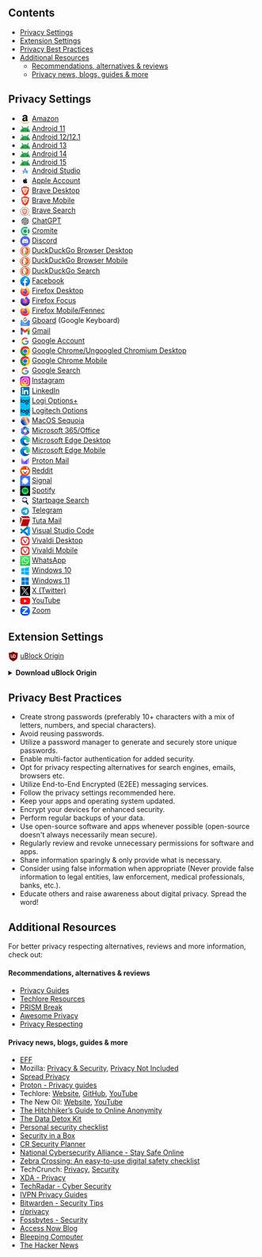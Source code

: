 ## Contents
- [Privacy Settings](#privacy-settings)
- [Extension Settings](#extension-settings)
- [Privacy Best Practices](#privacy-best-practices)
- [Additional Resources](#additional-resources)
  - [Recommendations, alternatives & reviews](#recommendations-alternatives--reviews)
  - [Privacy news, blogs, guides & more](#privacy-news-blogs-guides--more)




## Privacy Settings
- <img src="icons/amazon.png" width="20" align="center"> [Amazon](https://github.com/StellarSand/privacy-settings/blob/main/Privacy%20Settings/Amazon.md)
- <img src="icons/android.png" width="20" align="center"> [Android 11](https://github.com/StellarSand/privacy-settings/blob/main/Privacy%20Settings/Android-11.md)
- <img src="icons/android.png" width="20" align="center"> [Android 12/12.1](https://github.com/StellarSand/privacy-settings/blob/main/Privacy%20Settings/Android-12.md)
- <img src="icons/android.png" width="20" align="center"> [Android 13](https://github.com/StellarSand/privacy-settings/blob/main/Privacy%20Settings/Android-13.md)
- <img src="icons/android.png" width="20" align="center"> [Android 14](https://github.com/StellarSand/privacy-settings/blob/main/Privacy%20Settings/Android-14.md)
- <img src="icons/android.png" width="20" align="center"> [Android 15](https://github.com/StellarSand/privacy-settings/blob/main/Privacy%20Settings/Android-15.md)
- <img src="icons/android_studio.png" width="20" align="center"> [Android Studio](https://github.com/StellarSand/privacy-settings/blob/main/Privacy%20Settings/Android-Studio.md)
- <img src="icons/apple.png" width="20" align="center"> [Apple Account](https://github.com/StellarSand/privacy-settings/blob/main/Privacy%20Settings/Apple-Account.md)
- <img src="icons/brave.png" width="20" align="center"> [Brave Desktop](https://github.com/StellarSand/privacy-settings/blob/main/Privacy%20Settings/Brave.md)
- <img src="icons/brave.png" width="20" align="center"> [Brave Mobile](https://github.com/StellarSand/privacy-settings/blob/main/Privacy%20Settings/Brave-Mobile.md)
- <img src="icons/brave_search.png" width="20" align="center"> [Brave Search](https://github.com/StellarSand/privacy-settings/blob/main/Privacy%20Settings/Brave-Search.md)
- <img src="icons/chatgpt.png" width="20" align="center"> [ChatGPT](https://github.com/StellarSand/privacy-settings/blob/main/Privacy%20Settings/ChatGPT.md)
- <img src="icons/cromite.png" width="20" align="center"> [Cromite](https://github.com/StellarSand/privacy-settings/blob/main/Privacy%20Settings/Cromite.md)
- <img src="icons/discord.png" width="20" align="center"> [Discord](https://github.com/StellarSand/privacy-settings/blob/main/Privacy%20Settings/Discord.md)
- <img src="icons/duckduckgo.png" width="20" align="center"> [DuckDuckGo Browser Desktop](https://github.com/StellarSand/privacy-settings/blob/main/Privacy%20Settings/DuckDuckGo-Browser.md)
- <img src="icons/duckduckgo.png" width="20" align="center"> [DuckDuckGo Browser Mobile](https://github.com/StellarSand/privacy-settings/blob/main/Privacy%20Settings/DuckDuckGo-Browser-Mobile.md)
- <img src="icons/duckduckgo.png" width="20" align="center"> [DuckDuckGo Search](https://github.com/StellarSand/privacy-settings/blob/main/Privacy%20Settings/DuckDuckGo-Search.md)
- <img src="icons/facebook.png" width="20" align="center"> [Facebook](https://github.com/StellarSand/privacy-settings/blob/main/Privacy%20Settings/Facebook.md)
- <img src="icons/firefox.png" width="20" align="center"> [Firefox Desktop](https://github.com/StellarSand/privacy-settings/blob/main/Privacy%20Settings/Firefox.md)
- <img src="icons/firefox_focus.png" width="20" align="center"> [Firefox Focus](https://github.com/StellarSand/privacy-settings/blob/main/Privacy%20Settings/Firefox-Focus.md)
- <img src="icons/firefox.png" width="20" align="center"> [Firefox Mobile/Fennec](https://github.com/StellarSand/privacy-settings/blob/main/Privacy%20Settings/Firefox-Mobile.md)
- <img src="icons/gboard.png" width="20" align="center"> [Gboard](https://github.com/StellarSand/privacy-settings/blob/main/Privacy%20Settings/Gboard.md) (Google Keyboard)
- <img src="icons/gmail.png" width="20" align="center"> [Gmail](https://github.com/StellarSand/privacy-settings/blob/main/Privacy%20Settings/Gmail.md)
- <img src="icons/google.png" width="20" align="center"> [Google Account](https://github.com/StellarSand/privacy-settings/blob/main/Privacy%20Settings/Google-Account.md)
- <img src="icons/google_chrome.png" width="20" align="center"> [Google Chrome/Ungoogled Chromium Desktop](https://github.com/StellarSand/privacy-settings/blob/main/Privacy%20Settings/Google-Chrome.md)
- <img src="icons/google_chrome.png" width="20" align="center"> [Google Chrome Mobile](https://github.com/StellarSand/privacy-settings/blob/main/Privacy%20Settings/Google-Chrome-Mobile.md)
- <img src="icons/google.png" width="20" align="center"> [Google Search](https://github.com/StellarSand/privacy-settings/blob/main/Privacy%20Settings/Google-Search.md)
- <img src="icons/instagram.png" width="20" align="center"> [Instagram](https://github.com/StellarSand/privacy-settings/blob/main/Privacy%20Settings/Instagram.md)
- <img src="icons/linkedin.png" width="20" align="center"> [LinkedIn](https://github.com/StellarSand/privacy-settings/blob/main/Privacy%20Settings/LinkedIn.md)
- <img src="icons/logitech.png" width="20" align="center"> [Logi Options+](https://github.com/StellarSand/privacy-settings/blob/main/Privacy%20Settings/Logi-Options%2B.md)
- <img src="icons/logitech.png" width="20" align="center"> [Logitech Options](https://github.com/StellarSand/privacy-settings/blob/main/Privacy%20Settings/Logitech-Options.md)
- <img src="icons/macos_sequoia.png" width="20" align="center"> [MacOS Sequoia](https://github.com/StellarSand/privacy-settings/blob/main/Privacy%20Settings/MacOS-Sequoia.md)
- <img src="icons/microsoft_365.svg" width="20" align="center"> [Microsoft 365/Office](https://github.com/StellarSand/privacy-settings/blob/main/Privacy%20Settings/Microsoft-365.md)
- <img src="icons/microsoft_edge.png" width="20" align="center"> [Microsoft Edge Desktop](https://github.com/StellarSand/privacy-settings/blob/main/Privacy%20Settings/Microsoft-Edge.md)
- <img src="icons/microsoft_edge.png" width="20" align="center"> [Microsoft Edge Mobile](https://github.com/StellarSand/privacy-settings/blob/main/Privacy%20Settings/Microsoft-Edge-Mobile.md)
- <img src="icons/proton_mail.svg" width="20" align="center"> [Proton Mail](https://github.com/StellarSand/privacy-settings/blob/main/Privacy%20Settings/Proton-Mail.md)
- <img src="icons/reddit.png" width="20" align="center"> [Reddit](https://github.com/StellarSand/privacy-settings/blob/main/Privacy%20Settings/Reddit.md)
- <img src="icons/signal.png" width="20" align="center"> [Signal](https://github.com/StellarSand/privacy-settings/blob/main/Privacy%20Settings/Signal.md)
- <img src="icons/spotify.png" width="20" align="center"> [Spotify](https://github.com/StellarSand/privacy-settings/blob/main/Privacy%20Settings/Spotify.md)
- <img src="icons/startpage_search.png" width="20" align="center"> [Startpage Search](https://github.com/StellarSand/privacy-settings/blob/main/Privacy%20Settings/Startpage-Search.md)
- <img src="icons/telegram.png" width="20" align="center"> [Telegram](https://github.com/StellarSand/privacy-settings/blob/main/Privacy%20Settings/Telegram.md)
- <img src="icons/tuta_mail.svg" width="20" align="center"> [Tuta Mail](https://github.com/StellarSand/privacy-settings/blob/main/Privacy%20Settings/Tuta-Mail.md)
- <img src="icons/vscode.png" width="20" align="center"> [Visual Studio Code](https://github.com/StellarSand/privacy-settings/blob/main/Privacy%20Settings/Visual-Studio-Code.md)
- <img src="icons/vivaldi.png" width="20" align="center"> [Vivaldi Desktop](https://github.com/StellarSand/privacy-settings/blob/main/Privacy%20Settings/Vivaldi.md)
- <img src="icons/vivaldi.png" width="20" align="center"> [Vivaldi Mobile](https://github.com/StellarSand/privacy-settings/blob/main/Privacy%20Settings/Vivaldi-Mobile.md)
- <img src="icons/whatsapp.png" width="20" align="center"> [WhatsApp](https://github.com/StellarSand/privacy-settings/blob/main/Privacy%20Settings/WhatsApp.md)
- <img src="icons/windows_10.svg" width="20" align="center"> [Windows 10](https://github.com/StellarSand/privacy-settings/blob/main/Privacy%20Settings/Windows-10.md)
- <img src="icons/windows_11.svg" width="20" align="center"> [Windows 11](https://github.com/StellarSand/privacy-settings/blob/main/Privacy%20Settings/Windows-11.md)
- <img src="icons/twitter.png" width="20" align="center"> [X (Twitter)](https://github.com/StellarSand/privacy-settings/blob/main/Privacy%20Settings/Twitter.md)
- <img src="icons/youtube.png" width="20" align="center"> [YouTube](https://github.com/StellarSand/privacy-settings/blob/main/Privacy%20Settings/YouTube.md)
- <img src="icons/zoom.png" width="20" align="center"> [Zoom](https://github.com/StellarSand/privacy-settings/blob/main/Privacy%20Settings/Zoom.md)




## Extension Settings
<img src="icons/ublock.svg" width="20" align="center"> [uBlock Origin](https://github.com/StellarSand/privacy-settings/blob/main/Extensions%20Settings/uBlock-Origin.md)

<details>
  <summary><b>Download uBlock Origin</b></summary> 
  
  - [Google Chrome/Chromium based browsers (Desktop)](https://chrome.google.com/webstore/detail/ublock-origin/cjpalhdlnbpafiamejdnhcphjbkeiagm)
  - [Firefox Desktop](https://addons.mozilla.org/en-US/firefox/addon/ublock-origin/) (for `Firefox Mobile` & `Fennec` check in `Settings` > `Extensions`)
  - [Microsoft Edge Desktop](https://microsoftedge.microsoft.com/addons/detail/ublock-origin/odfafepnkmbhccpbejgmiehpchacaeak)
</details>


## Privacy Best Practices
- Create strong passwords (preferably 10+ characters with a mix of letters, numbers, and special characters).
- Avoid reusing passwords.
- Utilize a password manager to generate and securely store unique passwords.
- Enable multi-factor authentication for added security.
- Opt for privacy respecting alternatives for search engines, emails, browsers etc.
- Utilize End-to-End Encrypted (E2EE) messaging services.
- Follow the privacy settings recommended here.
- Keep your apps and operating system updated.
- Encrypt your devices for enhanced security.
- Perform regular backups of your data.
- Use open-source software and apps whenever possible (open-source doesn't always necessarily mean secure).
- Regularly review and revoke unnecessary permissions for software and apps.
- Share information sparingly & only provide what is necessary.
- Consider using false information when appropriate (Never provide false information to legal entities, law enforcement, medical professionals, banks, etc.).
- Educate others and raise awareness about digital privacy. Spread the word!



## Additional Resources
For better privacy respecting alternatives, reviews and more information, check out:

#### Recommendations, alternatives & reviews
- [Privacy Guides](https://www.privacyguides.org)
- [Techlore Resources](https://www.techlore.tech/resources#all-resources)
- [PRISM Break](https://prism-break.org/)
- [Awesome Privacy](https://github.com/pluja/awesome-privacy)
- [Privacy Respecting](https://github.com/nikitavoloboev/privacy-respecting)

#### Privacy news, blogs, guides & more
- [EFF](https://www.eff.org/)
- Mozilla: [Privacy & Security](https://blog.mozilla.org/en/category/privacy-security/), [Privacy Not Included](https://foundation.mozilla.org/en/privacynotincluded/)
- [Spread Privacy](https://spreadprivacy.com/)
- [Proton - Privacy guides](https://proton.me/blog/privacy-guides)
- Techlore: [Website](https://www.techlore.tech), [GitHub](https://github.com/techlore), [YouTube](https://www.youtube.com/c/Techlore/)
- The New Oil: [Website](https://thenewoil.org/), [YouTube](https://www.youtube.com/c/TheNewOil)
- [The Hitchhiker’s Guide to Online Anonymity](https://anonymousplanet.org/guide.html)
- [The Data Detox Kit](https://datadetoxkit.org)
- [Personal security checklist](https://github.com/Lissy93/personal-security-checklist)
- [Security in a Box](https://securityinabox.org/)
- [CR Security Planner](https://securityplanner.consumerreports.org/)
- [National Cybersecurity Alliance - Stay Safe Online](https://staysafeonline.org/stay-safe-online/)
- [Zebra Crossing: An easy-to-use digital safety checklist](https://github.com/narwhalacademy/zebra-crossing)
- TechCrunch: [Privacy](https://techcrunch.com/category/privacy/), [Security](https://techcrunch.com/category/security/)
- [XDA - Privacy](https://www.xda-developers.com/tag/privacy/)
- [TechRadar - Cyber Security](https://www.techradar.com/computing/computing-security/cyber-security)
- [IVPN Privacy Guides](https://www.ivpn.net/privacy-guides/)
- [Bitwarden - Security Tips](https://bitwarden.com/blog/#tag:security-tips)
- [r/privacy](https://www.reddit.com/r/privacy/)
- [Fossbytes - Security](https://fossbytes.com/category/security/)
- [Access Now Blog](https://www.accessnow.org/blog/)
- [Bleeping Computer](https://www.bleepingcomputer.com/)
- [The Hacker News](https://thehackernews.com/)
